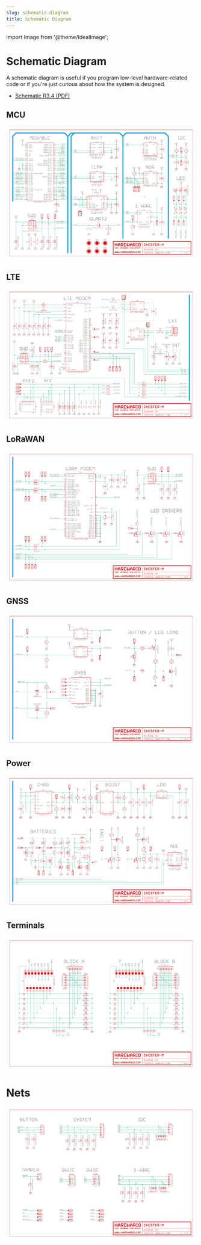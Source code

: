 ```yaml
---
slug: schematic-diagram
title: Schematic Diagram
---
```

import Image from '@theme/IdealImage';

# Schematic Diagram

A schematic diagram is useful if you program low-level hardware-related code or if you're just curious about how the system is designed.

- [Schematic R3.4 (PDF)](hio-chester-m-r3.4.pdf)

## MCU
![](hio-chester-m-1.png)

## LTE
![](hio-chester-m-2.png)

## LoRaWAN
![](hio-chester-m-3.png)

## GNSS
![](hio-chester-m-4.png)

## Power
![](hio-chester-m-5.png)

## Terminals
![](hio-chester-m-6.png)

# Nets
![](hio-chester-m-7.png)


